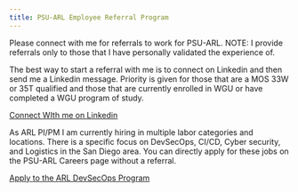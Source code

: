 ```yaml
---
title: PSU-ARL Employee Referral Program
---
```


Please connect with me for referrals to work for PSU-ARL. NOTE: I provide referrals only to those that I have personally validated the experience of.

The best way to start a referral with me is to connect on Linkedin and then send me a Linkedin message. Priority is given for those that are a MOS 33W or 35T qualified and those that are currently enrolled in WGU or have completed a WGU program of study.

[Connect WIth me on Linkedin](https://www.linkedin.com/in/clarkemoyer/)

As ARL PI/PM I am currently hiring in multiple labor categories and locations. There is a specific focus on DevSecOps, CI/CD, Cyber security, and Logistics in the San Diego area.  You can directly apply for these jobs on the PSU-ARL Careers page without a referral.

[Apply to the ARL DevSecOps Program](https://psu.wd1.myworkdayjobs.com/PSU_Staff?q=ARL&locations=b0858b72065c0154f935e400c501ef12)